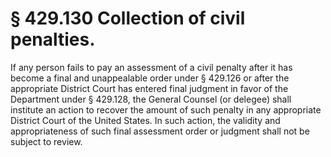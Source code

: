 # § 429.130   Collection of civil penalties.

If any person fails to pay an assessment of a civil penalty after it has become a final and unappealable order under § 429.126 or after the appropriate District Court has entered final judgment in favor of the Department under § 429.128, the General Counsel (or delegee) shall institute an action to recover the amount of such penalty in any appropriate District Court of the United States. In such action, the validity and appropriateness of such final assessment order or judgment shall not be subject to review.




